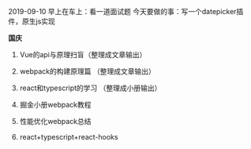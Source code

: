 2019-09-10
早上在车上：看一道面试题
今天要做的事：写一个datepicker插件，原生js实现

**国庆**
1. Vue的api与原理扫盲（整理成文章输出）
2. webpack的构建原理篇 （整理成文章输出）
3. react和typescript的学习 （整理成小册输出）

1. 掘金小册webpack教程
2. 性能优化webpack总结
3. react+typescript+react-hooks
